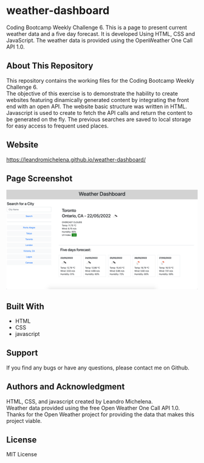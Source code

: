 # weather-dashboard
Coding Bootcamp Weekly Challenge 6. This is a page to present current weather data and a five day forecast. It is developed Using HTML, CSS and JavaScript. The weather data is provided using the OpenWeather One Call API 1.0.

## About This Repository
This repository contains the working files for the Coding Bootcamp Weekly Challenge 6. <br>
The objective of this exercise is to demonstrate the hability to create websites featuring dinamically generated content by integrating the front end with an open API. The website basic structure was written in HTML. Javascript is used to create to fetch the API calls and return the content to be generated on the fly. The previous searches are saved to local storage for easy access to frequent used places.

## Website
https://leandromichelena.github.io/weather-dashboard/

## Page Screenshot
![](./assets/images/PageScreenshot.png)

## Built With
* HTML
* CSS
* javascript

## Support
If you find any bugs or have any questions, please contact me on Github.

## Authors and Acknowledgment
HTML, CSS, and javascript created by Leandro Michelena. <br>
Weather data provided using the free Open Weather One Call API 1.0. <br>
Thanks for the Open Weather project for providing the data that makes this project viable. <br>

## License
MIT License
